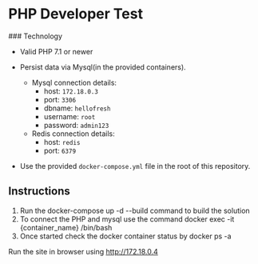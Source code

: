 # PHP Developer Test


### Technology

- Valid PHP 7.1 or newer
- Persist data via Mysql(in the provided containers).
    - Mysql connection details:
        - host: `172.18.0.3`
        - port: `3306`
        - dbname: `hellofresh`
        - username: `root`
        - password: `admin123`
    - Redis connection details:
        - host: `redis`
        - port: `6379`

- Use the provided `docker-compose.yml` file in the root of this repository. 

## Instructions

1. Run the docker-compose up -d --build command to build the solution
2. To connect the PHP and mysql use the command docker exec -it {container_name} /bin/bash
3. Once started check the docker container status by docker ps -a

Run the site in browser using http://172.18.0.4